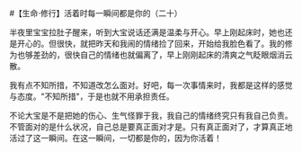 #【生命⋅修行】活着时每一瞬间都是你的（二十）

半夜里宝宝拉肚子醒来，听到大宝说话还满是温柔与开心。早上刚起床时，她也还是开心的。但很快，就把昨天和我闹的情绪捡了回来，开始给我脸色看了。我的修为也够差劲的，很快自己的情绪也就偏离了，早上刚刚起床的清爽之气眨眼烟消云散。

我有点不知所措，不知道改怎么面对。好吧，每一次事情来时，我都是这样的感觉与态度。"不知所措"，于是也就不用承担责任。

不论大宝是不是把她的伤心、生气怪罪于我，我自己的情绪终究只有我自己负责。不管面对的是什么状况，自己总是要真正面对才是。只有真正面对了，才算真正地活过了这一瞬间。在这一瞬间，一切都是你的，因为你活着！
